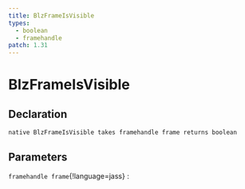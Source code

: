 ```yaml
---
title: BlzFrameIsVisible
types:
  - boolean
  - framehandle
patch: 1.31
---
```


# BlzFrameIsVisible

## Declaration

```jass
native BlzFrameIsVisible takes framehandle frame returns boolean
```

## Parameters
`framehandle frame`{!language=jass}
: 
